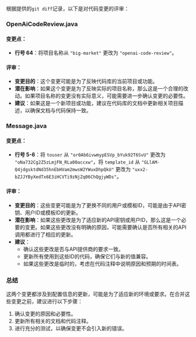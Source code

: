 根据提供的`git diff`记录，以下是对代码变更的评审：

### OpenAiCodeReview.java

#### 变更点：
- **行号 64**：将项目名称从 `"big-market"` 更改为 `"openai-code-review"`。

#### 评审：
- **变更目的**：这个变更可能是为了反映代码库的当前项目或功能。
- **潜在影响**：如果这个变更是为了反映实际的项目名称，那么这是一个合理的改动。如果项目名称的变更没有实际意义，可能需要进一步确认变更的必要性。
- **建议**：如果这是一个新项目或功能，建议在代码库的文档中更新相关项目描述，以确保文档与代码保持一致。

### Message.java

#### 变更点：
- **行号 5-6**：将 `touser` 从 `"or0Ab6ivwmypESVp_bYuk92T6SvU"` 更改为 `"oNa732Cg2Z5zLmjFN_RLa00accxw"`，将 `template_id` 从 `"GLlAM-Q4jdgsktdNd35hnEbHVam2mwsW2YWuxDhpQkU"` 更改为 `"uxx2-bZJJYByXedTx6E3iHCVTi9zNjZq06ChQgjyWDs"`。

#### 评审：
- **变更目的**：这些变更可能是为了更换不同的用户或模板ID，可能是由于API密钥、用户ID或模板ID的更新。
- **潜在影响**：如果这些更改是为了适应新的API密钥或用户ID，那么这是一个必要的变更。如果这些更改没有明确的原因，可能需要确认是否所有相关的API调用都进行了相应的更新。
- **建议**：
  - 确认这些更改是否与API提供商的要求一致。
  - 更新所有使用到这些ID的代码，确保它们与新的值兼容。
  - 如果这些更改是临时的，考虑在代码注释中说明原因和预期的时间表。

### 总结
这两个变更都涉及到配置信息的更新，可能是为了适应新的环境或要求。在合并这些变更之前，建议进行以下步骤：
1. 确认变更的原因和必要性。
2. 更新所有相关的文档和代码注释。
3. 进行充分的测试，以确保变更不会引入新的错误。